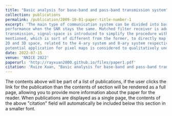 ```yaml
---
title: "Basic analysis for base-band and pass-band transmission system"
collection: publications
permalink: /publication/2009-10-01-paper-title-number-1
excerpt: 'The main type of communication system can be divided into base-band transmission and pass-band transmission. For baseband transmission, polar NRZ coding is utilized among common PCM coding schemes to achieve the best error
performance when the SNR stays the same. Matched filter receiver is adopted to carry on error analysis. For pass-band
transmission, signal-space is introduced to simplify the procedure with a few examples. Then a new Euclidean space is
mentioned, which is sort of different from the former, to directly map sending bits with their actual position on the space.
2D and 3D space, related to the 4-ary system and 8-ary system respectively, is depicted to illustrate the point. At last, a
potential application for pixel maps is considered to qualitatively underscore the error impact on the practical system.'
date: 2022-07-15
venue: 'NNICE 2022'
paperurl: 'http://rayxuan2000.github.io/files/paper1.pdf'
citation: 'Ruize Xuan, "Basic analysis for base-band and pass-band transmission system," Proc. SPIE 12258, International Conference on Neural Networks, Information, and Communication Engineering (NNICE 2022), 122581P (15 July 2022); https://doi.org/10.1117/12.2640510'
---
```


The contents above will be part of a list of publications, if the user clicks the link for the publication than the contents of section will be rendered as a full page, allowing you to provide more information about the paper for the reader. When publications are displayed as a single page, the contents of the above "citation" field will automatically be included below this section in a smaller font.
